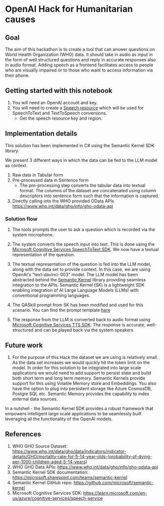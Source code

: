 # OpenAI Hack for Humanitarian causes

## Goal
The aim of this hackathon is to create a tool that can answer questions on World Health Organization (WHO) data. It should take in audio as input in the form of well structured questions and reply in accurate responses also in audio format. 
Adding speech as a frontend facilitates access to people who are visually impaired or to those who want to access information via their phone.

## Getting started with this notebook
1. You will need an OpenAI account and key.
2. You will need to create a [Speech resource](https://ms.portal.azure.com/#create/Microsoft.CognitiveServicesSpeechServices) which will be used for SpeechToText and TextToSpeech conversions.  
    - Get the speech resource key and region.

## Implementation details
This solution has been implemented in C# using the Semantic Kernel SDK library.

We present 3 different ways in which the data can be fed to the LLM model as context.
1. Raw data in Tabular form
2. Pre-processed data in Sentence form
    - The pre-processing step converts the tabular data into textual format. The columns of the dataset are concatenated using column descriptors into sentence form such that the information is captured. 
3. Directly calling into the WHO provided OData APIs https://www.who.int/data/gho/info/gho-odata-api 

### Solution flow

1. The tools prompts the user to ask a question which is recorded via the system microphone.

2. The system converts the speech input into text. This is done using the [Microsoft Cognitive Services SpeechToText SDK](https://learn.microsoft.com/en-us/azure/cognitive-services/speech-service/get-started-speech-to-text). We now have a textual representation of the question.

3. The textual representation of the question is fed into the LLM model, along with the data set to provide context. In this case, we are using OpenAI's "text-davinci-003" model. The LLM model has been abstracted behind the [Semantic Kernel](https://microsoft.sharepoint.com/teams/semantic-kernel) library providing seamless integration to the APIs. Semantic Kernel (SK) is a lightweight SDK enabling integration of AI Large Language Models (LLMs) with conventional programming languages.

4. The QASkill prompt from SK has been modified and used for this scenario. You can find the prompt template [here](https://github.com/microsoft/OpenAI-Hack-Group-5-Humanitarian/blob/main/C%23/skills/QA_WHO_Skill/skprompt.txt)

5. The response from the LLM is converted back to audio format using [Microsoft Cognitive Services TTS SDK](https://learn.microsoft.com/en-us/azure/cognitive-services/speech-service/get-started-text-to-speech).
The response is accurate, well-structured and can be played back via the system speakers. 

## Future work

1. For the purpose of this Hack the dataset we are using is relatively small. As the data set increases we would quickly hit the token limit on the model. In order for this solution to be integrated into large scale applications we would need to add support to persist state and build both short term and long term memory. Semantic Kernels provide support for this using Volatile Memory store and Embeddings. You also have the option to plug into persistent storage like Azure CosmosDB, Postgre SQL etc. Semantic Memory provides the capability to index external data sources.

In a nutshell - the Semantic Kernel SDK provides a robust framework that empowers intelligent large scale applications to be seamlessly built leveraging all the functionality of the OpenAI models. 

## References
1. WHO GHO Source Dataset: https://www.who.int/data/gho/data/indicators/indicator-details/GHO/mortality-rate-for-5-14-year-olds-(probability-of-dying-per-1000-children-aged-5-14-years)
2. WHO GHO Data APIs: https://www.who.int/data/gho/info/gho-odata-api
3. Semantic Kernel SDK documentation: https://microsoft.sharepoint.com/teams/semantic-kernel
4. Semantic Kernel GitHub repo: https://github.com/microsoft/semantic-kernel
5. Microsoft Cognitive Services SDK: https://learn.microsoft.com/en-us/azure/cognitive-services/speech-service
